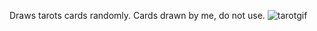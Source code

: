Draws tarots cards randomly. Cards drawn by me, do not use. 
![tarotgif](https://github.com/user-attachments/assets/61612f94-38bb-4044-a63b-6838297fcf1c)
